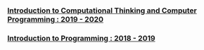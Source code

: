 ### [Introduction to Computational Thinking and Computer Programming : 2019 - 2020](https://github.com/eip-mason/intro-python/tree/2019-2020)

### [Introduction to Programming : 2018 - 2019](https://github.com/eip-mason/intro-python/tree/2018-2019)
